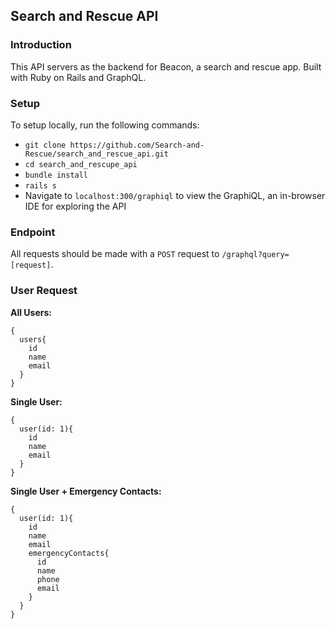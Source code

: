 ## Search and Rescue API
### Introduction
This API servers as the backend for Beacon, a search and rescue app.  Built with Ruby on Rails and GraphQL.

### Setup
To setup locally, run the following commands:
 - `git clone https://github.com/Search-and-Rescue/search_and_rescue_api.git`
 - `cd search_and_rescupe_api`
 - `bundle install`
 - `rails s`
 - Navigate to `localhost:300/graphiql` to view the GraphiQL, an in-browser IDE for exploring the API

### Endpoint
All requests should be made with a `POST` request to `/graphql?query=[request]`.

### User Request

**All Users:**
```
{
  users{
    id
    name
    email
  }
}
```

**Single User:**
```
{
  user(id: 1){
    id
    name
    email
  }
}
```

**Single User + Emergency Contacts:**
```
{
  user(id: 1){
    id
    name
    email
    emergencyContacts{
      id
      name
      phone
      email
    }
  }
}
```
